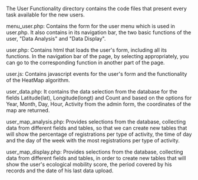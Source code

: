 The User Functionality directory contains the code files that present every task available for the new users.

menu_user.php: Contains the form for the user menu which is used in user.php. It also contains in its navigation bar, the two basic functions of the user, "Data Analysis" and "Data Display". 
  
user.php: Contains html that loads the user's form, including all its functions. In the navigation bar of the page, by selecting appropriately, you can go to the corresponding function in another part of the page.
 
user.js: Contains javascript events for the user's form and the functionality of the HeatMap algorithm. 

user_data.php: It contains the data selection from the database for the fields Latitude(lat), Longitude(longt) and Count and based on the options for Year, Month, Day, Hour, Activity from the admin form, the coordinates of the map are returned.

user_map_analysis.php: Provides selections from the database, collecting data from different fields and tables, so that we can create new tables that will show the percentage of registrations per type of activity, 
the time of day and the day of the week with the most registrations per type of activity.

user_map_display.php: Provides selections from the database, collecting data from different fields and tables, in order to create new tables that will show the user's ecological mobility score,
the period covered by his records and the date of his last data upload.

